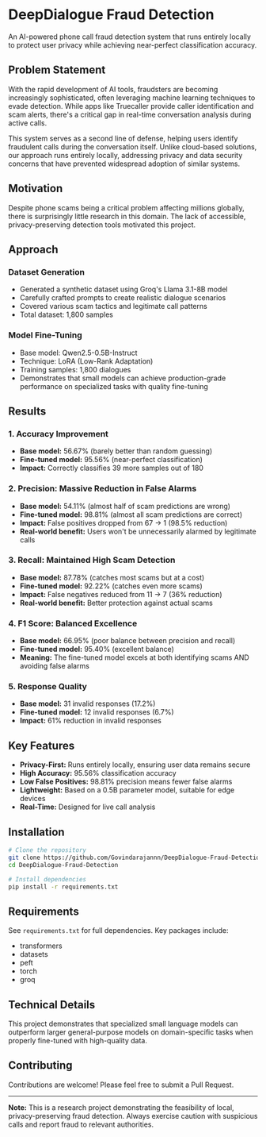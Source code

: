 # DeepDialogue Fraud Detection

An AI-powered phone call fraud detection system that runs entirely locally to protect user privacy while achieving near-perfect classification accuracy.

## Problem Statement

With the rapid development of AI tools, fraudsters are becoming increasingly sophisticated, often leveraging machine learning techniques to evade detection. While apps like Truecaller provide caller identification and scam alerts, there's a critical gap in real-time conversation analysis during active calls.

This system serves as a second line of defense, helping users identify fraudulent calls during the conversation itself. Unlike cloud-based solutions, our approach runs entirely locally, addressing privacy and data security concerns that have prevented widespread adoption of similar systems.

## Motivation

Despite phone scams being a critical problem affecting millions globally, there is surprisingly little research in this domain. The lack of accessible, privacy-preserving detection tools motivated this project.

## Approach

### Dataset Generation
- Generated a synthetic dataset using Groq's Llama 3.1-8B model
- Carefully crafted prompts to create realistic dialogue scenarios
- Covered various scam tactics and legitimate call patterns
- Total dataset: 1,800 samples

### Model Fine-Tuning
- Base model: Qwen2.5-0.5B-Instruct
- Technique: LoRA (Low-Rank Adaptation)
- Training samples: 1,800 dialogues
- Demonstrates that small models can achieve production-grade performance on specialized tasks with quality fine-tuning

## Results

### 1. Accuracy Improvement
- **Base model:** 56.67% (barely better than random guessing)
- **Fine-tuned model:** 95.56% (near-perfect classification)
- **Impact:** Correctly classifies 39 more samples out of 180

### 2. Precision: Massive Reduction in False Alarms
- **Base model:** 54.11% (almost half of scam predictions are wrong)
- **Fine-tuned model:** 98.81% (almost all scam predictions are correct)
- **Impact:** False positives dropped from 67 → 1 (98.5% reduction)
- **Real-world benefit:** Users won't be unnecessarily alarmed by legitimate calls

### 3. Recall: Maintained High Scam Detection
- **Base model:** 87.78% (catches most scams but at a cost)
- **Fine-tuned model:** 92.22% (catches even more scams)
- **Impact:** False negatives reduced from 11 → 7 (36% reduction)
- **Real-world benefit:** Better protection against actual scams

### 4. F1 Score: Balanced Excellence
- **Base model:** 66.95% (poor balance between precision and recall)
- **Fine-tuned model:** 95.40% (excellent balance)
- **Meaning:** The fine-tuned model excels at both identifying scams AND avoiding false alarms

### 5. Response Quality
- **Base model:** 31 invalid responses (17.2%)
- **Fine-tuned model:** 12 invalid responses (6.7%)
- **Impact:** 61% reduction in invalid responses

## Key Features

- **Privacy-First:** Runs entirely locally, ensuring user data remains secure
- **High Accuracy:** 95.56% classification accuracy
- **Low False Positives:** 98.81% precision means fewer false alarms
- **Lightweight:** Based on a 0.5B parameter model, suitable for edge devices
- **Real-Time:** Designed for live call analysis

## Installation

```bash
# Clone the repository
git clone https://github.com/Govindarajannn/DeepDialogue-Fraud-Detection.git
cd DeepDialogue-Fraud-Detection

# Install dependencies
pip install -r requirements.txt
```

## Requirements

See `requirements.txt` for full dependencies. Key packages include:
- transformers
- datasets
- peft
- torch
- groq

## Technical Details

This project demonstrates that specialized small language models can outperform larger general-purpose models on domain-specific tasks when properly fine-tuned with high-quality data.

## Contributing

Contributions are welcome! Please feel free to submit a Pull Request.

---

**Note:** This is a research project demonstrating the feasibility of local, privacy-preserving fraud detection. Always exercise caution with suspicious calls and report fraud to relevant authorities.
